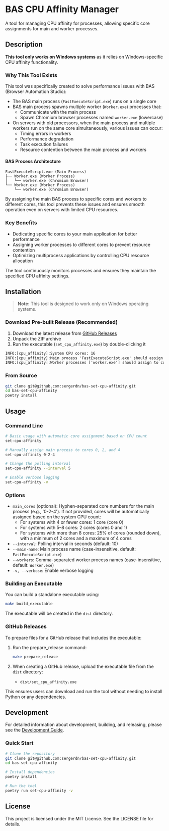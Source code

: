 # BAS CPU Affinity Manager

A tool for managing CPU affinity for processes, allowing specific core assignments for main and worker processes.

## Description

**This tool only works on Windows systems** as it relies on Windows-specific CPU affinity functionality.

### Why This Tool Exists

This tool was specifically created to solve performance issues with BAS (Browser Automation Studio):

- The BAS main process (`FastExecuteScript.exe`) runs on a single core
- BAS main process spawns multiple worker (`Worker.exe`) processes that:
    - Communicate with the main process
    - Spawn Chromium browser processes named `worker.exe` (lowercase)
- On servers with old processors, when the main process and multiple workers run on the same core simultaneously,
  various issues can occur:
    - Timing errors in workers
    - Performance degradation
    - Task execution failures
    - Resource contention between the main process and workers

#### BAS Process Architecture

```
FastExecuteScript.exe (Main Process)
├── Worker.exe (Worker Process)
│   └── worker.exe (Chromium Browser)
└── Worker.exe (Worker Process)
    └── worker.exe (Chromium Browser)
```

By assigning the main BAS process to specific cores and workers to different cores, this tool prevents these issues and
ensures smooth operation even on servers with limited CPU resources.

### Key Benefits

- Dedicating specific cores to your main application for better performance
- Assigning worker processes to different cores to prevent resource contention
- Optimizing multiprocess applications by controlling CPU resource allocation

The tool continuously monitors processes and ensures they maintain the specified CPU affinity settings.

## Installation

> **Note:** This tool is designed to work only on Windows operating systems.

### Download Pre-built Release (Recommended)

1. Download the latest release from [GitHub Releases](https://github.com/sergerdn/bas-set-cpu-affinity/releases)
2. Unpack the ZIP archive
3. Run the executable (`set_cpu_affinity.exe`) by double-clicking it

```txt
INFO:[cpu_affinity]:System CPU cores: 16
INFO:[cpu_affinity]:Main process 'FastExecuteScript.exe' should assign to cores: [0, 1, 2, 3]
INFO:[cpu_affinity]:Worker processes ['worker.exe'] should assign to cores: [4, 5, 6, 7, 8, 9, 10, 11, 12, 13, 14, 15]
```

### From Source

```bash
git clone git@github.com:sergerdn/bas-set-cpu-affinity.git
cd bas-set-cpu-affinity
poetry install
```

## Usage

### Command Line

```bash
# Basic usage with automatic core assignment based on CPU count
set-cpu-affinity

# Manually assign main process to cores 0, 2, and 4
set-cpu-affinity 0-2-4

# Change the polling interval
set-cpu-affinity --interval 5

# Enable verbose logging
set-cpu-affinity -v
```

### Options

- `main_cores` (optional): Hyphen-separated core numbers for the main process (e.g., '0-2-4'). If not provided, cores
  will be automatically assigned based on the system CPU count:
    - For systems with 4 or fewer cores: 1 core (core 0)
    - For systems with 5–8 cores: 2 cores (cores 0 and 1)
    - For systems with more than 8 cores: 25% of cores (rounded down), with a minimum of 2 cores and a maximum of 4
      cores
- `--interval`: Polling interval in seconds (default: 10)
- `--main-name`: Main process name (case-insensitive, default: `FastExecuteScript.exe`)
- `--workers`: Comma-separated worker process names (case-insensitive, default: `Worker.exe`)
- `-v, --verbose`: Enable verbose logging

### Building an Executable

You can build a standalone executable using:

```bash
make build_executable
```

The executable will be created in the `dist` directory.

### GitHub Releases

To prepare files for a GitHub release that includes the executable:

1. Run the prepare_release command:
   ```bash
   make prepare_release
   ```

2. When creating a GitHub release, upload the executable file from the `dist` directory:
    - `dist/set_cpu_affinity.exe`

This ensures users can download and run the tool without needing to install Python or any dependencies.

## Development

For detailed information about development, building, and releasing, please see the [Development Guide](DEVELOPMENT.md).

### Quick Start

```bash
# Clone the repository
git clone git@github.com:sergerdn/bas-set-cpu-affinity.git
cd bas-set-cpu-affinity

# Install dependencies
poetry install

# Run the tool
poetry run set-cpu-affinity -v
```

## License

This project is licensed under the MIT License. See the LICENSE file for details.
